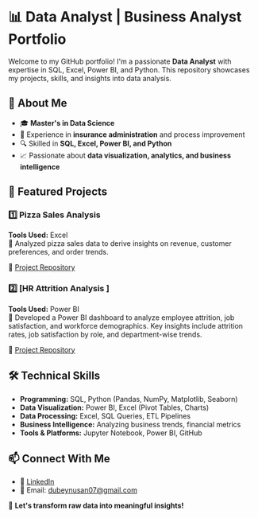 # 📊 Data Analyst | Business Analyst Portfolio

Welcome to my GitHub portfolio! I'm a passionate **Data Analyst** with expertise in SQL, Excel, Power BI, and Python. This repository showcases my projects, skills, and insights into data analysis.

## 🚀 About Me
- 🎓 **Master's in Data Science**
- 💼 Experience in **insurance administration** and process improvement
- 🔍 Skilled in **SQL, Excel, Power BI, and Python**
- 📈 Passionate about **data visualization, analytics, and business intelligence**

## 📂 Featured Projects
### 1️⃣ **Pizza Sales Analysis**
**Tools Used:** Excel   
📌 Analyzed pizza sales data to derive insights on revenue, customer preferences, and order trends.

🔗 [Project Repository](https://github.com/NUS1996/Pizza_sales_analysis)

### 2️⃣ **[HR Attrition Analysis ]**
**Tools Used:** Power BI  
📌 Developed a Power BI dashboard to analyze employee attrition, job satisfaction, and workforce demographics. Key insights include attrition rates, job satisfaction by role, and department-wise trends.

🔗 [Project Repository](https://github.com/NUS1996/HR-Analysis-)

## 🛠️ Technical Skills
- **Programming:** SQL, Python (Pandas, NumPy, Matplotlib, Seaborn)
- **Data Visualization:** Power BI, Excel (Pivot Tables, Charts)
- **Data Processing:** Excel, SQL Queries, ETL Pipelines
- **Business Intelligence:** Analyzing business trends, financial metrics
- **Tools & Platforms:** Jupyter Notebook, Power BI, GitHub

## 📫 Connect With Me
- 💼 [LinkedIn](https://www.linkedin.com/in/nusan-dubey-32a875229/)
- 📧 Email: dubeynusan07@gmail.com

🚀 **Let's transform raw data into meaningful insights!**

